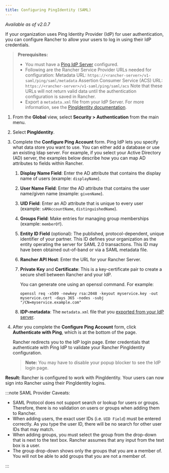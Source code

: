```yaml
---
title: Configuring PingIdentity (SAML)
---
```


_Available as of v2.0.7_

If your organization uses Ping Identity Provider (IdP) for user authentication, you can configure Rancher to allow your users to log in using their IdP credentials.

>**Prerequisites:**
>
>- You must have a [Ping IdP Server](https://www.pingidentity.com/) configured.
>- Following are the Rancher Service Provider URLs needed for configuration:
Metadata URL: `https://<rancher-server>/v1-saml/ping/saml/metadata`
Assertion Consumer Service (ACS) URL: `https://<rancher-server>/v1-saml/ping/saml/acs`
Note that these URLs will not return valid data until the authentication configuration is saved in Rancher.
>- Export a `metadata.xml` file from your IdP Server. For more information, see the [PingIdentity documentation](https://documentation.pingidentity.com/pingfederate/pf83/index.shtml#concept_exportingMetadata.html).

1.	From the **Global** view, select **Security > Authentication** from the main menu.

1.	Select **PingIdentity**.

1.	Complete the **Configure Ping Account** form. Ping IdP lets you specify what data store you want to use. You can either add a database or use an existing ldap server. For example, if you select your Active Directory (AD) server, the examples below describe how you can map AD attributes to fields within Rancher.

    1. **Display Name Field**: Enter the AD attribute that contains the display name of users (example: `displayName`).

    1. **User Name Field**: Enter the AD attribute that contains the user name/given name (example: `givenName`).

    1. **UID Field**: Enter an AD attribute that is unique to every user (example: `sAMAccountName`, `distinguishedName`).

    1. **Groups Field**: Make entries for managing group memberships (example: `memberOf`).

    1. **Entity ID Field** (optional): The published, protocol-dependent, unique identifier of your partner. This ID defines your organization as the entity operating the server for SAML 2.0 transactions. This ID may have been obtained out-of-band or via a SAML metadata file.

    1. **Rancher API Host**: Enter the URL for your Rancher Server.

    1. **Private Key** and **Certificate**: This is a key-certificate pair to create a secure shell between Rancher and your IdP.

        You can generate one using an openssl command. For example:

        ```
        openssl req -x509 -newkey rsa:2048 -keyout myservice.key -out myservice.cert -days 365 -nodes -subj "/CN=myservice.example.com"
        ```
    1. **IDP-metadata**: The `metadata.xml` file that you [exported from your IdP server](https://documentation.pingidentity.com/pingfederate/pf83/index.shtml#concept_exportingMetadata.html).


1. After you complete the **Configure Ping Account** form, click **Authenticate with Ping**, which is at the bottom of the page.

    Rancher redirects you to the IdP login page. Enter credentials that authenticate with Ping IdP to validate your Rancher PingIdentity configuration.

    >**Note:** You may have to disable your popup blocker to see the IdP login page.

**Result:** Rancher is configured to work with PingIdentity. Your users can now sign into Rancher using their PingIdentity logins.

:::note SAML Provider Caveats:

- SAML Protocol does not support search or lookup for users or groups. Therefore, there is no validation on users or groups when adding them to Rancher.
- When adding users, the exact user IDs (i.e. `UID Field`) must be entered correctly. As you type the user ID, there will be no search for other  user IDs that may match.
- When adding groups, you must select the group from the drop-down that is next to the text box. Rancher assumes that any input from the text box is a user.
- The group drop-down shows only the groups that you are a member of. You will not be able to add groups that you are not a member of.

:::

